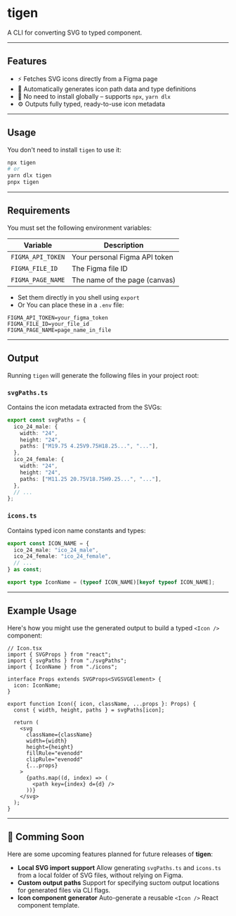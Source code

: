 # tigen

A CLI for converting SVG to typed component.

---

## Features

- ⚡ Fetches SVG icons directly from a Figma page
- 🧠 Automatically generates icon path data and type definitions
- 🚫 No need to install globally – supports `npx`, `yarn dlx`
- ⚙️ Outputs fully typed, ready-to-use icon metadata

---

## Usage

You don't need to install `tigen` to use it:

```bash
npx tigen
# or
yarn dlx tigen
pnpx tigen
```

---

## Requirements

You must set the following environment variables:

| Variable          | Description                   |
| ----------------- | ----------------------------- |
| `FIGMA_API_TOKEN` | Your personal Figma API token |
| `FIGMA_FILE_ID`   | The Figma file ID             |
| `FIGMA_PAGE_NAME` | The name of the page (canvas) |

- Set them directly in you shell using `export`
- Or You can place these in a `.env` file:

```.env
FIGMA_API_TOKEN=your_figma_token
FIGMA_FILE_ID=your_file_id
FIGMA_PAGE_NAME=page_name_in_file
```

---

## Output

Running `tigen` will generate the following files in your project root:

### `svgPaths.ts`

Contains the icon metadata extracted from the SVGs:

```ts
export const svgPaths = {
  ico_24_male: {
    width: "24",
    height: "24",
    paths: ["M19.75 4.25V9.75H18.25...", "..."],
  },
  ico_24_female: {
    width: "24",
    height: "24",
    paths: ["M11.25 20.75V18.75H9.25...", "..."],
  },
  // ...
};
```

### `icons.ts`

Contains typed icon name constants and types:

```ts
export const ICON_NAME = {
  ico_24_male: "ico_24_male",
  ico_24_female: "ico_24_female",
  // ...
} as const;

export type IconName = (typeof ICON_NAME)[keyof typeof ICON_NAME];
```

---

## Example Usage

Here's how you might use the generated output to build a typed `<Icon />` component:

```tsx
// Icon.tsx
import { SVGProps } from "react";
import { svgPaths } from "./svgPaths";
import { IconName } from "./icons";

interface Props extends SVGProps<SVGSVGElement> {
  icon: IconName;
}

export function Icon({ icon, className, ...props }: Props) {
  const { width, height, paths } = svgPaths[icon];

  return (
    <svg
      className={className}
      width={width}
      height={height}
      fillRule="evenodd"
      clipRule="evenodd"
      {...props}
    >
      {paths.map((d, index) => (
        <path key={index} d={d} />
      ))}
    </svg>
  );
}
```

---

## 🔧 Comming Soon

Here are some upcoming features planned for future releases of **tigen**:

- **Local SVG import support**
  Allow generating `svgPaths.ts` and `icons.ts` from a local folder of SVG files, without relying on Figma.
- **Custom output paths**
  Support for specifying suctom output locations for generated files via CLI flags.
- **Icon component generator**
  Auto-generate a reusable `<Icon />` React component template.

